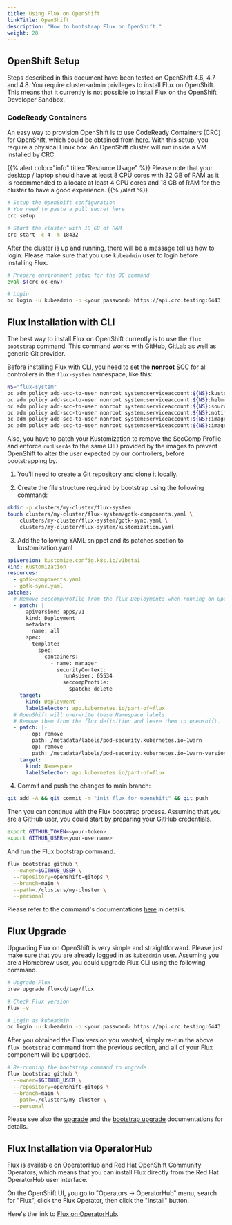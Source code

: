 ```yaml
---
title: Using Flux on OpenShift
linkTitle: OpenShift
description: "How to bootstrap Flux on OpenShift."
weight: 20
---
```


## OpenShift Setup

Steps described in this document have been tested on OpenShift 4.6, 4.7 and 4.8.
You require cluster-admin privileges to install Flux on OpenShift.
This means that it currently is not possible to install Flux on the OpenShift Developer Sandbox.

### CodeReady Containers

An easy way to provision OpenShift is to use CodeReady Containers (CRC) for OpenShift,
which could be obtained from [here](https://developers.redhat.com/products/codeready-containers/overview).
With this setup, you require a physical Linux box. An OpenShift cluster will run inside a VM installed by CRC. 

{{% alert color="info" title="Resource Usage" %}}
Please note that your desktop / laptop should have at least 8 CPU cores with 32 GB of RAM as it is recommended to allocate
at least 4 CPU cores and 18 GB of RAM for the cluster to have a good experience.
{{% /alert %}}

```sh
# Setup the OpenShift configuration
# You need to paste a pull secret here
crc setup

# Start the cluster with 18 GB of RAM
crc start -c 4 -m 18432
```

After the cluster is up and running, there will be a message tell us how to login.
Please make sure that you use `kubeadmin` user to login before installing Flux.

```sh
# Prepare environment setup for the OC command
eval $(crc oc-env)

# Login 
oc login -u kubeadmin -p <your password> https://api.crc.testing:6443
```

## Flux Installation with CLI

The best way to install Flux on OpenShift currently is to use the `flux bootstrap` command.
This command works with GitHub, GitLab as well as generic Git provider.

Before installing Flux with CLI, you need to set the **nonroot** SCC for all controllers in the `flux-system` namespace, like this:

```sh
NS="flux-system"
oc adm policy add-scc-to-user nonroot system:serviceaccount:${NS}:kustomize-controller
oc adm policy add-scc-to-user nonroot system:serviceaccount:${NS}:helm-controller
oc adm policy add-scc-to-user nonroot system:serviceaccount:${NS}:source-controller
oc adm policy add-scc-to-user nonroot system:serviceaccount:${NS}:notification-controller
oc adm policy add-scc-to-user nonroot system:serviceaccount:${NS}:image-automation-controller
oc adm policy add-scc-to-user nonroot system:serviceaccount:${NS}:image-reflector-controller
```

Also, you have to patch your Kustomization to remove the SecComp Profile and enforce `runUserAs` to the same UID provided by the images to prevent OpenShift to alter the user expected by our controllers, before bootstrapping by.

1. You’ll need to create a Git repository and clone it locally.

2. Create the file structure required by bootstrap using the following command:

```sh
mkdir -p clusters/my-cluster/flux-system
touch clusters/my-cluster/flux-system/gotk-components.yaml \
    clusters/my-cluster/flux-system/gotk-sync.yaml \
    clusters/my-cluster/flux-system/kustomization.yaml
```

3. Add the following YAML snippet and its patches section to kustomization.yaml

```yaml
apiVersion: kustomize.config.k8s.io/v1beta1
kind: Kustomization
resources:
  - gotk-components.yaml
  - gotk-sync.yaml
patches:
  # Remove seccompProfile from the flux Deployments when running on OpenShift
  - patch: |
      apiVersion: apps/v1
      kind: Deployment
      metadata:
        name: all
      spec:
        template:
          spec:
            containers:
              - name: manager
                securityContext:
                  runAsUser: 65534
                  seccompProfile:
                    $patch: delete
    target:
      kind: Deployment
      labelSelector: app.kubernetes.io/part-of=flux
  # OpenShift will overwrite these Namespace labels
  # Remove them from the flux definition and leave them to openshift.
  - patch: |-
      - op: remove
        path: /metadata/labels/pod-security.kubernetes.io~1warn
      - op: remove
        path: /metadata/labels/pod-security.kubernetes.io~1warn-version
    target:
      kind: Namespace
      labelSelector: app.kubernetes.io/part-of=flux
```

4. Commit and push the changes to main branch:

```sh
git add -A && git commit -m "init flux for openshift" && git push
```

Then you can continue with the Flux bootstrap process. Assuming that you are a GitHub user, you could start by preparing your GitHub credentials.

```sh
export GITHUB_TOKEN=<your-token>
export GITHUB_USER=<your-username>
```

And run the Flux bootstrap command.

```sh
flux bootstrap github \
  --owner=$GITHUB_USER \
  --repository=openshift-gitops \
  --branch=main \
  --path=./clusters/my-cluster \
  --personal
```

Please refer to the command's documentations [here](../installation/_index.md#bootstrap) in details.

## Flux Upgrade

Upgrading Flux on OpenShift is very simple and straightforward.
Please just make sure that you are already logged in as `kubeadmin` user.
Assuming you are a Homebrew user, you could upgrade Flux CLI using the following command.

```sh
# Upgrade Flux
brew upgrade fluxcd/tap/flux

# Check Flux version
flux -v

# Login as kubeadmin
oc login -u kubeadmin -p <your password> https://api.crc.testing:6443
```

After you obtained the Flux version you wanted, simply re-run the above `flux bootstrap`
command from the previous section, and all of your Flux component will be upgraded.

```sh
# Re-running the bootstrap command to upgrade
flux bootstrap github \
  --owner=$GITHUB_USER \
  --repository=openshift-gitops \
  --branch=main \
  --path=./clusters/my-cluster \
  --personal
```

Please see also the [upgrade](../installation/upgrade)
and the [bootstrap upgrade](../installation/_index.md#bootstrap-upgrade) documentations for details.

## Flux Installation via OperatorHub

Flux is available on OperatorHub and Red Hat OpenShift Community Operators, which means that you can install Flux directly from the Red Hat OperatorHub user interface.

On the OpenShift UI, you go to "Operators -> OperatorHub" menu, search for "Flux", click the Flux Operator, then click the "Install" button.

Here's the link to [Flux on OperatorHub](https://operatorhub.io/operator/flux).
